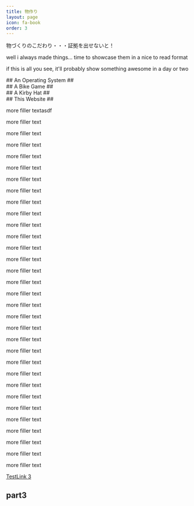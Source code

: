```yaml
---
title: 物作り
layout: page
icon: fa-book
order: 3
---
```


物づくりのこだわり・・・証拠を出せないと！

well i always made things... time to showcase them in a nice to read format

if this is all you see, it'll probably show something awesome in a day or two

<div id="Operating-System"> </div>
## An Operating System ##

<div id="Bike-Game"> </div>
## A Bike Game ##

<div id="Kirby-Hat"> </div>
## A Kirby Hat ##



<div id="This-Site"> </div>
## This Website ##

more filler textasdf

more filler text



more filler text

more filler text

more filler text

more filler text

more filler text

more filler text

more filler text

more filler text

more filler text

more filler text

more filler text

more filler text

more filler text

more filler text

more filler text

more filler text

more filler text

more filler text

more filler text

more filler text

more filler text

more filler text

more filler text

more filler text

more filler text

more filler text

more filler text

more filler text

more filler text

more filler text

[TestLink 3](#Test-Link-3)
## part3 ##
